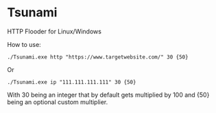 # Tsunami
HTTP Flooder for Linux/Windows

How to use:
```
./Tsunami.exe http "https://www.targetwebsite.com/" 30 {50}
```
Or
```
./Tsunami.exe ip "111.111.111.111" 30 {50}
```
With 30 being an integer that by default gets multiplied by 100 and {50} being an optional custom multiplier.
